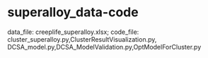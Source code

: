 # superalloy_data-code
data_file: creeplife_superalloy.xlsx;
code_file: cluster_superalloy.py,ClusterResultVisualization.py,
DCSA_model.py,DCSA_ModelValidation.py,OptModelForCluster.py
